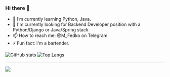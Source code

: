 ### Hi there 👋
- 🌱 I’m currently learning Python, Java.
- 🎯 I'm currently looking for Backend Developer position with a Python/Django or Java/Spring stack
- 📫 How to reach me: @M_Fedko on Telegram
- ⚡ Fun fact: I'm a bartender.


![GitHub stats](https://github-readme-stats.vercel.app/api?username=MrFedko&show_icons=true&theme=transparent) [![Top Langs](https://github-readme-stats.vercel.app/api/top-langs/?username=MrFedko&layout=compact&theme=transparent)](https://github.com/anuraghazra/github-readme-stats)
__________

![](https://komarev.com/ghpvc/?username=MrFedko)
